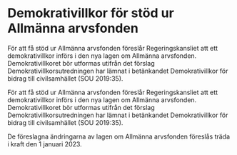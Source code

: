 # Demokrativillkor för stöd ur Allmänna arvsfonden

För att få stöd ur Allmänna arvsfonden föreslår Regeringskansliet att ett demokrativillkor införs i den nya lagen om Allmänna arvsfonden. Demokrativillkoret bör utformas utifrån det förslag Demokrativillkorsutredningen har lämnat i betänkandet Demokrativillkor för bidrag till civilsamhället (SOU 2019:35).

För att få stöd ur Allmänna arvsfonden föreslår Regeringskansliet att ett demokrativillkor införs i den nya lagen om Allmänna arvsfonden. Demokrativillkoret bör utformas utifrån det förslag Demokrativillkorsutredningen har lämnat i betänkandet Demokrativillkor för bidrag till civilsamhället (SOU 2019:35).

De föreslagna ändringarna av lagen om Allmänna arvsfonden föreslås träda i kraft den 1 januari 2023.
